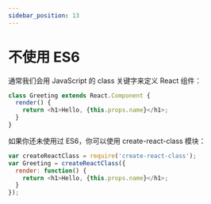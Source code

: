 ```yaml
---
sidebar_position: 13
---
```


# 不使用 ES6

通常我们会用 JavaScript 的 class 关键字来定义 React 组件：

```js
class Greeting extends React.Component {
  render() {
    return <h1>Hello, {this.props.name}</h1>;
  }
}
```
如果你还未使用过 ES6，你可以使用 create-react-class 模块：

```js
var createReactClass = require('create-react-class');
var Greeting = createReactClass({
  render: function() {
    return <h1>Hello, {this.props.name}</h1>;
  }
});
```

